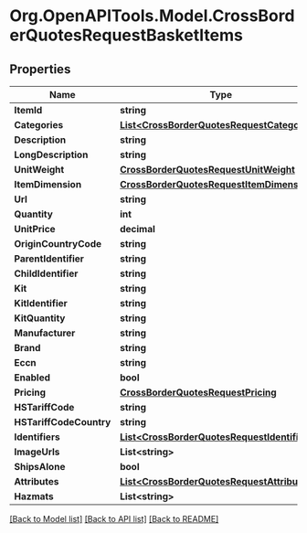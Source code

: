 
# Org.OpenAPITools.Model.CrossBorderQuotesRequestBasketItems

## Properties

Name | Type | Description | Notes
------------ | ------------- | ------------- | -------------
**ItemId** | **string** |  | [optional] 
**Categories** | [**List&lt;CrossBorderQuotesRequestCategories&gt;**](CrossBorderQuotesRequestCategories.md) |  | [optional] 
**Description** | **string** |  | [optional] 
**LongDescription** | **string** |  | [optional] 
**UnitWeight** | [**CrossBorderQuotesRequestUnitWeight**](CrossBorderQuotesRequestUnitWeight.md) |  | [optional] 
**ItemDimension** | [**CrossBorderQuotesRequestItemDimension**](CrossBorderQuotesRequestItemDimension.md) |  | [optional] 
**Url** | **string** |  | [optional] 
**Quantity** | **int** |  | [optional] 
**UnitPrice** | **decimal** |  | [optional] 
**OriginCountryCode** | **string** |  | [optional] 
**ParentIdentifier** | **string** |  | [optional] 
**ChildIdentifier** | **string** |  | [optional] 
**Kit** | **string** |  | [optional] 
**KitIdentifier** | **string** |  | [optional] 
**KitQuantity** | **string** |  | [optional] 
**Manufacturer** | **string** |  | [optional] 
**Brand** | **string** |  | [optional] 
**Eccn** | **string** |  | [optional] 
**Enabled** | **bool** |  | [optional] 
**Pricing** | [**CrossBorderQuotesRequestPricing**](CrossBorderQuotesRequestPricing.md) |  | [optional] 
**HSTariffCode** | **string** |  | [optional] 
**HSTariffCodeCountry** | **string** |  | [optional] 
**Identifiers** | [**List&lt;CrossBorderQuotesRequestIdentifiers&gt;**](CrossBorderQuotesRequestIdentifiers.md) |  | [optional] 
**ImageUrls** | **List&lt;string&gt;** |  | [optional] 
**ShipsAlone** | **bool** |  | [optional] 
**Attributes** | [**List&lt;CrossBorderQuotesRequestAttributes&gt;**](CrossBorderQuotesRequestAttributes.md) |  | [optional] 
**Hazmats** | **List&lt;string&gt;** |  | [optional] 

[[Back to Model list]](../README.md#documentation-for-models)
[[Back to API list]](../README.md#documentation-for-api-endpoints)
[[Back to README]](../README.md)

